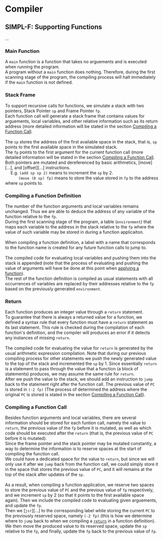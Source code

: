 # Compiler

## SIMPL-F: Supporting Functions

... <br>

### Main Function
A ```main``` function is a function that takes no arguements and is executed when running the program. <br>
A program without a ```main``` function does nothing. Therefore, during the first scanning stage of the program, the compiling process will halt immediately if the ```main``` function is not defined. <br>


### Stack Frame
To support recursive calls for functions, we simulate a stack with two pointers, Stack Pointer ```sp``` and Frame Pointer ```fp```. <br>
Each function call will generate a stack frame that contains values for arguements, local variables, and other relative information such as its return address (more detailed information will be stated in the section [Compiling a Function Call](#compiling-a-function-call). <br>
<br>
The ```sp``` stores the address of the first available space in the stack, that is, ```sp``` points to the first available space in the simulated stack. <br>
The ```fp``` points to the first argument for the current function call (more detailed information will be stated in the section [Compiling a Function Call](#compiling-a-function-call). <br> 
Both pointers are mutated and dereferenced by basic arithmetics, [move][...], and [offset][...] instructions. <br>
&emsp; E.g. ```(add sp sp 2)``` means to increment the ```sp``` by 2. <br>
&emsp; &emsp; &nbsp; ```(move (0 sp) fp)``` means to store the value stored in ```fp``` to the address where ```sp``` points to. <br>


### Compiling a Function Definition
The number of the function arguments and local variables remains unchanged. Thus we are able to deduce the address of any variable of the function relative to the ```fp```. <br>
During the first scanning stage of the program, a table (```environment```) that maps each variable to the address in the stack relative to the ```fp``` where the value of such variable may be stored in during a function applicaiton. <br>
<br>
When compiling a function definition, a label with a name that corresponds to the function name is created for any future function calls to jump to. <br>
<br>
The compiled code for evaluating local variables and pushing them into the stack is appended (note that the process of evaluating and pushing the value of arguments will have be done at this point when [applying a function](#compiling-a-function-call)). <br>
The rest of the function definition is compiled as usual statements with all occurrences of variables are replaced by their addresses relative to the ```fp``` based on the previously generated ```environment```.

### Return
Each function produces an integer value through a ```return``` statement. <br>
To guarantee that there is always a returned value for a function, we defined a syntax rule that every function must have a ```return``` statement as its last statement. This rule is checked during the compilation of each function's definition, and the compiler will produces an error if it detects any instances of missing ```return```. <br>
<br>
The compiled code for evaluating the value for ```return``` is generated by the usual arithmetic expression compilation. Note that during our previous compiling process for other statements we push the newly generated value to the top of the stack and incremented the ```sp``` by 1. Since essentially ```return``` is a statement to pass through the value that a function (a block of statements) produces, we may assume the same rule for ```return```. <br>
After we push the value to the stack, we should add an instruction to ```jump``` back to the statement right after the function call. The previous value of ```PC``` is stored in ```(-2 fp)``` (The process of determined the address where the original ```PC``` is stored is stated in the section [Compiling a Function Call](#compiling-a-function-call)). <br> 


### Compiling a Function Call
Besides function arguments and local variables, there are several information should be stored for each funtion call, namely the value to ```return```, the previous value of the ```fp``` before it is mutated, as well as which code should be executed after the ```return``` (that is, the previous value of ```PC``` before it is mutated). <br>
Since the frame pointer and the stack pointer may be mutated constantly, a way to determine the information is to reserve spaces at the start of compiling the function call. <br>
We could have a dedicated space for the value to ```return```, but since we will only use it after we ```jump``` back from the function call, we could simply store it in the space that stores the previous value of ```PC```, and it will remains at the top of the stack after updates of the ```sp```. <br>
<br>
As a result, when compiling a function application, we reserve two spaces to store  the previous value of ```PC``` and the previous value of ```fp``` respectively, and we increment ```sp``` by 2 (so that it points to the first available space again). Then we include the compiled code to evaluating given arguements, and update the ```fp```. <br>
Then we [```jsr```][...] to the corresponding label while storing the current ```PC``` to the previously reserved space, namely ```(-2 fp)``` (this is how we determine where to ```jump``` back to when we compiling a [```return```](#return) in a function definition). <br>
We then move the produced value to its reserved space, update the ```sp``` relative to the ```fp```, and finally, update the ```fp``` back to the previous value of ```fp```. <br>



